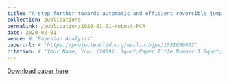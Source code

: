 ```yaml
---
title: "A step further towards automatic and efficient reversible jump algorithms"
collection: publications
permalink: /publication/2020-01-01-robust-PCR
date: 2020-02-01
venue: # 'Bayesian Analysis'
paperurl: # 'https://projecteuclid.org/euclid.bjps/1551690032'
citation: # 'Your Name, You. (2009). &quot;Paper Title Number 1.&quot; <i>Journal 1</i>. 1(1).'
---
```


[Download paper here](https://arxiv.org/abs/1911.02089)


